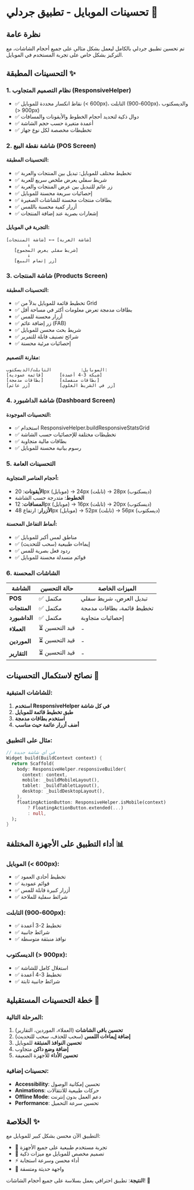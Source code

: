 # تحسينات الموبايل - تطبيق جردلي 📱

## نظرة عامة
تم تحسين تطبيق جردلي بالكامل ليعمل بشكل مثالي على جميع أحجام الشاشات، مع التركيز بشكل خاص على تجربة المستخدم في الموبايل.

## التحسينات المطبقة ✨

### 1. نظام التصميم المتجاوب (ResponsiveHelper)
- ✅ نقاط انكسار محددة للموبايل (< 600px)، التابلت (600-900px)، والديسكتوب (> 900px)
- ✅ دوال ذكية لتحديد أحجام الخطوط والأيقونات والمسافات
- ✅ أعمدة متغيرة حسب حجم الشاشة
- ✅ تخطيطات مخصصة لكل نوع جهاز

### 2. شاشة نقطة البيع (POS Screen)
#### التحسينات المطبقة:
- ✅ تخطيط مختلف للموبايل: تبديل بين المنتجات والعربة
- ✅ شريط سفلي يعرض ملخص سريع للعربة
- ✅ زر عائم للتبديل بين عرض المنتجات والعربة
- ✅ إحصائيات سريعة محسنة للموبايل
- ✅ بطاقات منتجات محسنة للشاشات الصغيرة
- ✅ أزرار كمية محسنة باللمس
- ✅ إشعارات بصرية عند إضافة المنتجات

#### التجربة في الموبايل:
```
[شاشة المنتجات] ←→ [شاشة العربة]
        ↓
   [شريط سفلي يعرض المجموع]
        ↓
   [زر إتمام البيع]
```

### 3. شاشة المنتجات (Products Screen)
#### التحسينات المطبقة:
- ✅ تخطيط قائمة للموبايل بدلاً من Grid
- ✅ بطاقات مدمجة تعرض معلومات أكثر في مساحة أقل
- ✅ أزرار محسنة للمس
- ✅ زر إضافة عائم (FAB)
- ✅ شريط بحث محسن للموبايل
- ✅ شرائح تصنيف قابلة للتمرير
- ✅ إحصائيات مرئية محسنة

#### مقارنة التصميم:
```
الموبايل:           التابلت/الديسكتوب:
[قائمة عمودية]      [شبكة 3-4 أعمدة]
[بطاقات مدمجة]      [بطاقات منفصلة]
[زر عائم]           [زر في الشريط العلوي]
```

### 4. شاشة الداشبورد (Dashboard Screen)
#### التحسينات الموجودة:
- ✅ استخدام ResponsiveHelper.buildResponsiveStatsGrid
- ✅ تخطيطات مختلفة للإحصائيات حسب الشاشة
- ✅ بطاقات مالية متجاوبة
- ✅ رسوم بيانية محسنة للموبايل

### 5. التحسينات العامة

#### أحجام العناصر المتجاوبة:
- **الأيقونات**: 20px (موبايل) → 24px (تابلت) → 28px (ديسكتوب)
- **الخطوط**: متدرجة حسب الشاشة
- **المسافات**: 12px (موبايل) → 16px (تابلت) → 20px (ديسكتوب)
- **الأزرار**: ارتفاع 48px (موبايل) → 52px (تابلت) → 56px (ديسكتوب)

#### أنماط التفاعل المحسنة:
- ✅ مناطق لمس أكبر للموبايل
- ✅ إيماءات طبيعية (سحب للتحديث)
- ✅ ردود فعل بصرية للمس
- ✅ قوائم منسدلة محسنة للموبايل

### 6. الشاشات المحسنة

| الشاشة | حالة التحسين | الميزات الخاصة |
|--------|--------------|-----------------|
| **POS** | ✅ مكتمل | تبديل العرض، شريط سفلي |
| **المنتجات** | ✅ مكتمل | تخطيط قائمة، بطاقات مدمجة |
| **الداشبورد** | ✅ مكتمل | إحصائيات متجاوبة |
| **العملاء** | ⏳ قيد التحسين | - |
| **الموردين** | ⏳ قيد التحسين | - |
| **التقارير** | ⏳ قيد التحسين | - |

## نصائح لاستكمال التحسينات 🔧

### للشاشات المتبقية:
1. **استخدم ResponsiveHelper في كل شاشة**
2. **طبق تخطيط قائمة للموبايل**
3. **استخدم بطاقات مدمجة**
4. **أضف أزرار عائمة حيث مناسب**

### مثال على التطبيق:
```dart
// في أي شاشة جديدة
Widget build(BuildContext context) {
  return Scaffold(
    body: ResponsiveHelper.responsiveBuilder(
      context: context,
      mobile: _buildMobileLayout(),
      tablet: _buildTabletLayout(),
      desktop: _buildDesktopLayout(),
    ),
    floatingActionButton: ResponsiveHelper.isMobile(context)
        ? FloatingActionButton.extended(...)
        : null,
  );
}
```

## أداء التطبيق على الأجهزة المختلفة 📊

### الموبايل (< 600px):
- ✅ تخطيط أحادي العمود
- ✅ قوائم عمودية
- ✅ أزرار كبيرة قابلة للمس
- ✅ شرائط سفلية للملاحة

### التابلت (600-900px):
- ✅ تخطيط 2-3 أعمدة
- ✅ شرائط جانبية
- ✅ نوافذ منبثقة متوسطة

### الديسكتوب (> 900px):
- ✅ استغلال كامل للشاشة
- ✅ تخطيط 3-4 أعمدة
- ✅ شرائط جانبية ثابتة

## خطة التحسينات المستقبلية 🚀

### المرحلة التالية:
1. **تحسين باقي الشاشات** (العملاء، الموردين، التقارير)
2. **إضافة إيماءات اللمس** (سحب للحذف، سحب للتحديث)
3. **تحسين النوافذ المنبثقة** للموبايل
4. **إضافة وضع داكن** متجاوب
5. **تحسين الأداء** للأجهزة الضعيفة

### تحسينات إضافية:
- **Accessibility**: تحسين إمكانية الوصول
- **Animations**: حركات طبيعية للانتقالات
- **Offline Mode**: دعم العمل بدون إنترنت
- **Performance**: تحسين سرعة التحميل

## الخلاصة ✨

التطبيق الآن محسن بشكل كبير للموبايل مع:
- 🎯 تجربة مستخدم طبيعية على جميع الأجهزة
- 📱 تصميم مخصص للموبايل مع ميزات ذكية
- ⚡ أداء محسن وسرعة استجابة
- 🎨 واجهة حديثة ومتسقة

**النتيجة**: تطبيق احترافي يعمل بسلاسة على جميع أحجام الشاشات! 🎉 